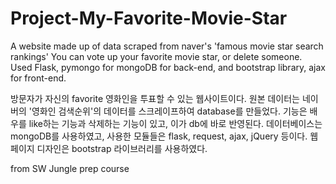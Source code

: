 # Project-My-Favorite-Movie-Star

A website made up of data scraped from naver's 'famous movie star search rankings'
You can vote up your favorite movie star, or delete someone.
Used Flask, pymongo for mongoDB for back-end,
and bootstrap library, ajax for front-end.

방문자가 자신의 favorite 영화인을 투표할 수 있는 웹사이트이다.
원본 데이터는 네이버의 '영화인 검색순위'의 데이터를 스크레이프하여 database를 만들었다.
기능은 배우를 like하는 기능과 삭제하는 기능이 있고, 이가 db에 바로 반영된다.
데이터베이스는 mongoDB를 사용하였고, 사용한 모듈들은 flask, request, ajax, jQuery 등이다.
웹페이지 디자인은 bootstrap 라이브러리를 사용하였다.

from SW Jungle prep course
